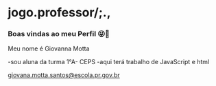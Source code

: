 # jogo.professor/;., 
### Boas vindas ao meu Perfil 😜🤟     
Meu nome é Giovanna Motta

-sou aluna da turma 1°A- CEPS
-aqui terá trabalho de JavaScript e html

giovana.motta.santos@escola.pr.gov.br
